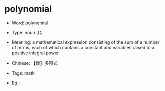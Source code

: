 # polynomial

- Word: polynomial

- Type: noun [C]
- Meaning: a mathematical expression consisting of the sum of a number of terms, each of which contains a constant and variables raised to a positive integral power
- Chinese: 【数】多项式
- Tags: math
- Eg.: 

